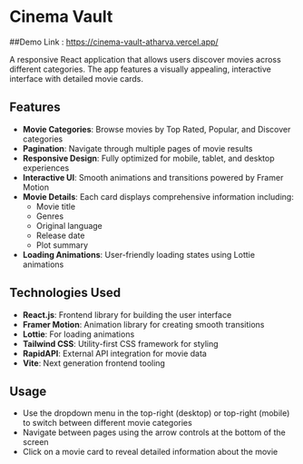 # Cinema Vault 

##Demo Link : https://cinema-vault-atharva.vercel.app/

A responsive React application that allows users discover movies across different categories. The app features a visually appealing, interactive interface with detailed movie cards.

## Features

- **Movie Categories**: Browse movies by Top Rated, Popular, and Discover categories
- **Pagination**: Navigate through multiple pages of movie results
- **Responsive Design**: Fully optimized for mobile, tablet, and desktop experiences
- **Interactive UI**: Smooth animations and transitions powered by Framer Motion
- **Movie Details**: Each card displays comprehensive information including:
  - Movie title
  - Genres
  - Original language
  - Release date
  - Plot summary
- **Loading Animations**: User-friendly loading states using Lottie animations

## Technologies Used

- **React.js**: Frontend library for building the user interface
- **Framer Motion**: Animation library for creating smooth transitions
- **Lottie**: For loading animations
- **Tailwind CSS**: Utility-first CSS framework for styling
- **RapidAPI**: External API integration for movie data
- **Vite**: Next generation frontend tooling

## Usage

- Use the dropdown menu in the top-right (desktop) or top-right (mobile) to switch between different movie categories
- Navigate between pages using the arrow controls at the bottom of the screen
- Click on a movie card to reveal detailed information about the movie
